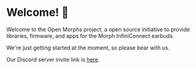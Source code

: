 Welcome! 👋
==========

Welcome to the Open Morphs project, a open source initiative to provide
libraries, firmware, and apps for the Morph InfiniConnect earbuds.

We're just getting started at the moment, so please bear with us.

Our Discord server invite link is [here][discord_invite].

[discord_invite]: https://discord.com/invite/8wBxZuNjRD
